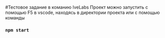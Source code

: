 #Тестовое задание в команию IveLabs
Проект можно запустить с помощью F5 в vscode, находясь в директории проекта или с помощью команды
### `npm start`
